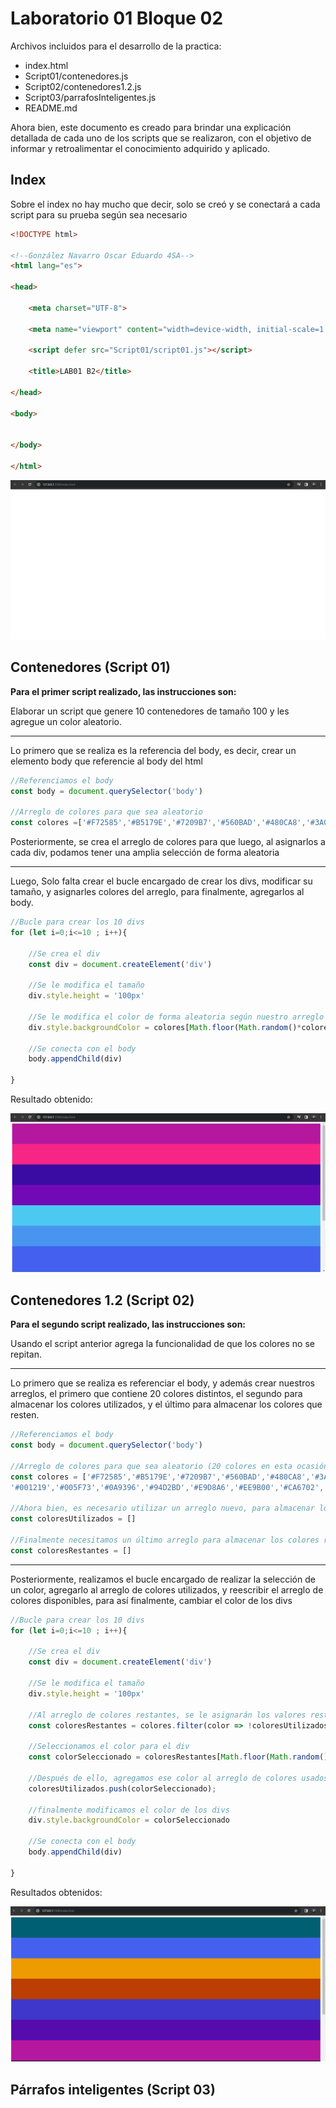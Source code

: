 <!--González Navarro Oscar Eduardo 4SA-->

<!--archivo markdown para la documentación de mis scripts-->

# Laboratorio 01 Bloque 02

Archivos incluidos para el desarrollo de la practica:

* index.html
* Script01/contenedores.js
* Script02/contenedores1.2.js
* Script03/parrafosInteligentes.js
* README.md 

Ahora bien, este documento es creado para brindar una explicación detallada de cada uno de los scripts que se realizaron, con el objetivo de informar y retroalimentar el conocimiento adquirido y aplicado.

## Index
Sobre el index no hay mucho que decir, solo se creó y se conectará a cada script para su prueba según sea necesario

```html
<!DOCTYPE html>

<!--González Navarro Oscar Eduardo 4SA-->
<html lang="es">

<head>

    <meta charset="UTF-8">

    <meta name="viewport" content="width=device-width, initial-scale=1.0">

    <script defer src="Script01/script01.js"></script>

    <title>LAB01 B2</title>

</head>

<body>


</body>

</html>
```

![index](imgs/image.png)

## Contenedores (Script 01)
**Para el primer script realizado, las instrucciones son:**

Elaborar un script que genere 10 contenedores de
tamaño 100 y les agregue un color aleatorio.

---

Lo primero que se realiza es la referencia del body, es decir, crear un elemento body que referencie al body del html

```javascript
//Referenciamos el body
const body = document.querySelector('body')

//Arreglo de colores para que sea aleatorio
const colores =['#F72585','#B5179E','#7209B7','#560BAD','#480CA8','#3A0CA3','#3F37C9','#4361EE','#4895EF','#4CC9F0']
```

Posteriormente, se crea el arreglo de colores para que luego, al asignarlos a cada div, podamos tener una amplia selección de forma aleatoria

---

Luego, Solo falta crear el bucle encargado de crear los divs, modificar su tamaño, y asignarles colores del arreglo, para finalmente, agregarlos al body.

```javascript
//Bucle para crear los 10 divs
for (let i=0;i<=10 ; i++){

    //Se crea el div
    const div = document.createElement('div')

    //Se le modifica el tamaño
    div.style.height = '100px'

    //Se le modifica el color de forma aleatoria según nuestro arreglo de colores
    div.style.backgroundColor = colores[Math.floor(Math.random()*colores.length)]

    //Se conecta con el body
    body.appendChild(div)

}
```
Resultado obtenido:

![index con script01.js](imgs/image-1.png)

## Contenedores 1.2 (Script 02)
**Para el segundo script realizado, las instrucciones son:**

Usando el script anterior agrega la funcionalidad de
que los colores no se repitan.

---

Lo primero  que se realiza es referenciar el body, y además crear nuestros arreglos, el primero que contiene 20 colores distintos, el segundo para almacenar los colores utilizados, y el último para almacenar los colores que resten.

```javascript
//Referenciamos el body
const body = document.querySelector('body')

//Arreglo de colores para que sea aleatorio (20 colores en esta ocasión)
const colores = ['#F72585','#B5179E','#7209B7','#560BAD','#480CA8','#3A0CA3','#3F37C9','#4361EE','#4895EF','#4CC9F0',
'#001219','#005F73','#0A9396','#94D2BD','#E9D8A6','#EE9B00','#CA6702','#BB3E03','#AE2012','#9B2226']

//Ahora bien, es necesario utilizar un arreglo nuevo, para almacenar los colores que ya se utilizaron
const coloresUtilizados = []

//Finalmente necesitamos un último arreglo para almacenar los colores restantes
const coloresRestantes = []

```

---

Posteriormente, realizamos el bucle encargado de realizar la selección de un color, agregarlo al arreglo de colores utilizados, y reescribir el arreglo de colores disponibles, para así finalmente, cambiar el color de los divs

```javascript
//Bucle para crear los 10 divs
for (let i=0;i<=10 ; i++){

    //Se crea el div
    const div = document.createElement('div')

    //Se le modifica el tamaño
    div.style.height = '100px'

    //Al arreglo de colores restantes, se le asignarán los valores restantes exceptuando al utilizado
    const coloresRestantes = colores.filter(color => !coloresUtilizados.includes(color));

    //Seleccionamos el color para el div
    const colorSeleccionado = coloresRestantes[Math.floor(Math.random() * coloresRestantes.length)];

    //Después de ello, agregamos ese color al arreglo de colores usados
    coloresUtilizados.push(colorSeleccionado);

    //finalmente modificamos el color de los divs
    div.style.backgroundColor = colorSeleccionado

    //Se conecta con el body
    body.appendChild(div)

}
```

Resultados obtenidos:

![index con script02.js](imgs/image-2.png)


## Párrafos inteligentes (Script 03)
